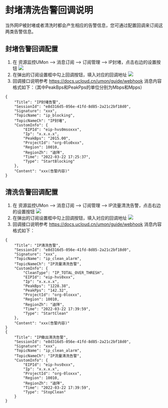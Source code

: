 # 封堵清洗告警回调说明

当外网IP被封堵或者清洗时都会产生相应的告警信息，您可通过配置回调来订阅这两类告警信息。

## 封堵告警回调配置
1. 在 资源监控UMon –> 消息订阅 –> 订阅管理 –> IP封堵，点击右边的设置按钮
![](/images/usecurity/IP封堵.png)
2. 在弹出的订阅设置框中勾上回调按钮，填入对应的回调地址
![](/images/usecurity/订阅设置.png)
3. 回调接口说明参考 https://docs.ucloud.cn/umon/guide/webhook 
消息内容格式如下：（其中PeakBps和PeakPps的单位分别为Mbps和Mpps）
```
{
    "Title": "IP封堵告警",
    "SessionId": "e8d316d5-056e-41fd-8d85-2a21c2bf18d0",
    "Signature": "xxx",
    "TopicName": "ip_blocking",
    "TopicNameCh": "IP封堵",
    "CustomInfo": {
        "EIPId": "eip-hvs0msoxxx",
        "Ip": "x.x.x.x",
        "PeakBps": "2015.00",
        "ProjectId": "org-0lo0xxx",
        "Region": 10010,
        "RegionZh": "迪拜",
        "Time": "2022-03-22 17:25:37",
        "Type": "StartBlocking"
    },
    "Content": "xxx(告警内容)"
}
```

##	清洗告警回调配置
1. 在 资源监控UMon –> 消息订阅 –> 订阅管理 –> IP流量清洗告警，点击右边的设置按钮
![](/images/usecurity/IP清洗.png)
2. 在弹出的订阅设置框中勾上回调按钮，填入对应的回调地址
![](/images/usecurity/订阅设置.png)
3. 回调接口说明参考 https://docs.ucloud.cn/umon/guide/webhook 
消息内容格式如下： 
```
{
    "Title": "IP清洗告警",
    "SessionId": "e8d316d5-056e-41fd-8d85-2a21c2bf18d0",
    "Signature": "xxx",
    "TopicName": "ip_clean_alarm",
    "TopicNameCh": "IP流量清洗告警",
    "CustomInfo": {
        "CleanType": "IP_TOTAL_OVER_THRESH",
        "EIPId": "eip-hvs0xxx",
        "Ip": "x.x.x.x",
        "PeakBps": "1228.38",
        "PeakPps": "142.32",
        "ProjectId": "org-0loxxx",
        "Region": 10010,
        "RegionZh": "迪拜",
        "Time": "2022-03-22 17:39:59",
        "Type": "StartClean"
    },
    "Content": "xxx(告警内容)"
}
{
    "Title": "IP撤出清洗告警",
    "SessionId": "e8d316d5-056e-41fd-8d85-2a21c2bf18d0",
    "Signature": "xxx",
    "TopicName": "ip_clean_alarm",
    "TopicNameCh": "IP流量清洗告警",
    "CustomInfo": {
        "EIPId": "eip-hvs0xxx",
        "Ip": "x.x.x.x",
        "ProjectId": "org-0loxxx",
        "Region": 10010,
        "RegionZh": "迪拜",
        "Time": "2022-03-22 17:39:59",
        "Type": "StopClean"
    }
}
```
